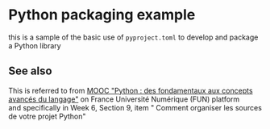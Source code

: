 # Python packaging example

this is a sample of the basic use of `pyproject.toml` to develop and package a Python library

## See also

This is referred to from [MOOC "Python : des fondamentaux aux concepts avancés du langage"](https://www.fun-mooc.fr/en/cours/python-3-des-fondamentaux-aux-concepts-avances-du-langage/) on France Université Numérique (FUN) platform  
and specifically in Week 6, Section 9, item " Comment organiser les sources de votre projet Python"
